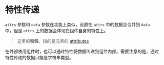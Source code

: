 # 特性传递

`attrs` 参数和 `data` 参数在功能上类似，设置在 `attrs` 中的数据会合并到 `data` 中，但是 `attrs` 上的数据会体现在组件自身的特性上。

> 这里的**特性**，指的是元素的 [attributes](https://developer.mozilla.org/en-US/docs/Web/API/Element/attributes)

在外部使用组件时，也可以通过特性将数据传递到组件内部。需要注意的是，通过特性传递的数据只能是字符串类型。

<a href="../../publics/examples/attr-trans/demo.html" preview demo></a>
<a href="../../publics/examples/attr-trans/simple-btn.html" main demo></a>